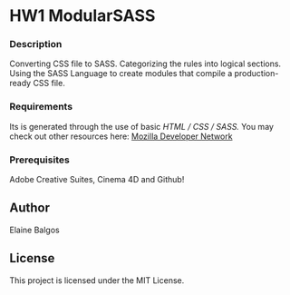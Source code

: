 # HW1 ModularSASS

### Description
Converting CSS file to SASS. Categorizing the rules into logical sections. Using the SASS Language to create modules that compile a production-ready CSS file.


### Requirements
Its is generated through the use of basic _HTML / CSS / SASS._ 
You  may check out other resources here:
[Mozilla Developer Network](https://developer.mozilla.org/en-US/docs/Learn)

### Prerequisites
Adobe Creative Suites, Cinema 4D and Github!

## Author
Elaine Balgos

## License
This project is licensed under the MIT License.